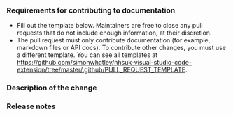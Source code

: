 ### Requirements for contributing to documentation

* Fill out the template below. Maintainers are free to close any pull requests that do not include enough information, at their discretion.
* The pull request must only contribute documentation (for example, markdown files or API docs). To contribute other changes, you must use a different template. You can see all templates at https://github.com/simonwhatley/nhsuk-visual-studio-code-extension/tree/master/.github/PULL_REQUEST_TEMPLATE.

### Description of the change

<!--

We must be able to understand the purpose of your change from this description. The pull request may be closed at the maintainers' discretion if we can't get a good idea of the benefits of the change from the description provided.

-->

### Release notes

<!--

Please describe the changes in a single line that explains this improvement in terms that a user can understand. This text forms part of the release notes.

If this change is not user-facing or notable enough to for release notes, you may use the strings "Not applicable" or "N/A" here.

Examples:

- The GitHub package now allows you to add co-authors to commits.
- Fixed an issue where multiple cursors did not work in a file with a single line.
- Increased the performance of searching and replacing across a whole project.

-->
